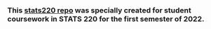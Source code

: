 ### This [stats220 repo](https://github.com/laione08/stats220.git) was specially created for student coursework in STATS 220 for the first semester of 2022.

